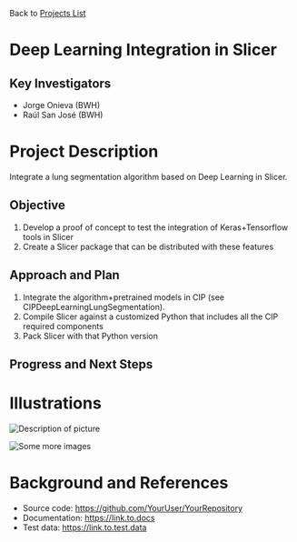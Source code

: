 Back to [Projects List](../../README.md#ProjectsList)

# Deep Learning Integration in Slicer

## Key Investigators

- Jorge Onieva (BWH)
- Raúl San José (BWH)

# Project Description

Integrate a lung segmentation algorithm based on Deep Learning in Slicer.

## Objective

1. Develop a proof of concept to test the integration of Keras+Tensorflow tools in Slicer
1. Create a Slicer package that can be distributed with these features


## Approach and Plan

1. Integrate the algorithm+pretrained models in CIP (see CIPDeepLearningLungSegmentation).
1. Compile Slicer against a customized Python that includes all the CIP required components
1. Pack Slicer with that Python version

## Progress and Next Steps

<!--Describe progress and next steps in a few bullet points as you are making progress.-->

# Illustrations

<!--Add pictures and links to videos that demonstrate what has been accomplished.-->

![Description of picture](Example2.jpg)

![Some more images](Example2.jpg)

# Background and References

<!--Use this space for information that may help people better understand your project, like links to papers, source code, or data.-->

- Source code: https://github.com/YourUser/YourRepository
- Documentation: https://link.to.docs
- Test data: https://link.to.test.data
